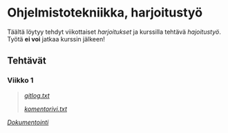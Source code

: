 # **Ohjelmistotekniikka, harjoitustyö**

Täältä löytyy tehdyt viikottaiset *harjoitukset* ja kurssilla tehtävä *hajoitustyö*. Työtä **ei 
voi** jatkaa kurssin jälkeen!
## Tehtävät
### Viikko 1
>[*gitlog.txt*](https://github.com/retute/ot-harjoitustyo/blob/master/laskarit/viikko1/gitlog.txt)
>
>[*komentorivi.txt*](https://github.com/retute/ot-harjoitustyo/blob/master/laskarit/viikko1/komentorivi.txt)

[*Dokumentointi*](https://github.com/retute/ot-harjoitustyo/blob/dc119f0d6ed6c5032a7cc84cb117aa527440cf78/laskarit/viikko1/maarittelydokumentti.md)
